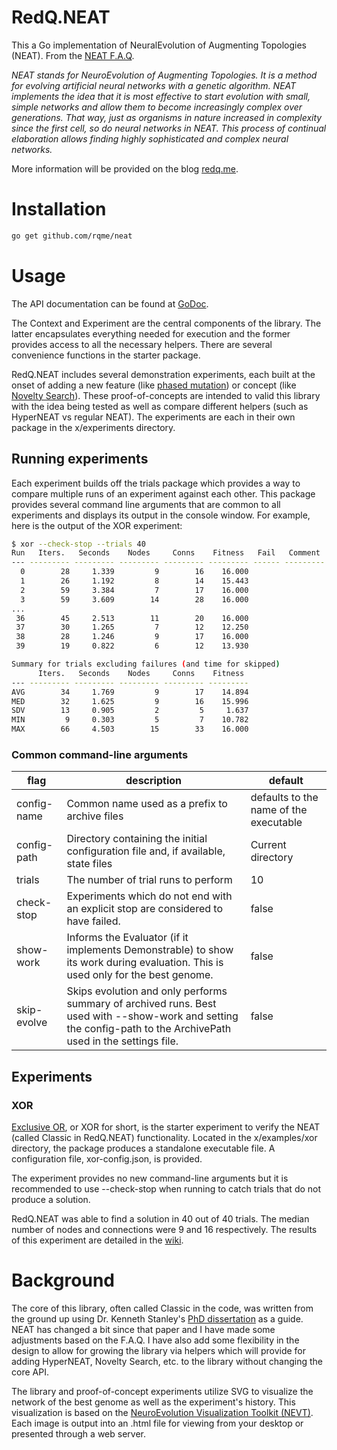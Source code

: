 RedQ.NEAT
==========
This a Go implementation of NeuralEvolution of Augmenting Topologies (NEAT). From the [NEAT F.A.Q](http://www.cs.ucf.edu/~kstanley/neat.html#FAQ1).

*NEAT stands for NeuroEvolution of Augmenting Topologies. It is a method for evolving artificial neural networks with a genetic algorithm. NEAT implements the idea that it is most effective to start evolution with small, simple networks and allow them to become increasingly complex over generations. That way, just as organisms in nature increased in complexity since the first cell, so do neural networks in NEAT. This process of continual elaboration allows finding highly sophisticated and complex neural networks.*

More information will be provided on the blog [redq.me](http://www.redq.me).

# Installation
```sh
go get github.com/rqme/neat
```

# Usage
The API documentation can be found at [GoDoc](http://godoc.org/github.com/rqme/neat).

The Context and Experiment are the central components of the library. The latter encapsulates everything needed for execution and the former provides access to all the necessary helpers. There are several convenience functions in the starter package.

RedQ.NEAT includes several demonstration experiments, each built at the onset of adding a new feature (like [phased mutation](http://sharpneat.sourceforge.net/phasedsearch.html)) or concept (like [Novelty Search](http://eplex.cs.ucf.edu/noveltysearch/userspage/)). These proof-of-concepts are intended to valid this library with the idea being tested as well as compare different helpers (such as HyperNEAT vs regular NEAT). The experiments are each in their own package in the x/experiments directory.

## Running experiments
Each experiment builds off the trials package which provides a way to compare multiple runs of an experiment against each other. This package provides several command line arguments that are common to all experiments and displays its output in the console window. For example, here is the output of the XOR experiment:

```sh
$ xor --check-stop --trials 40
Run   Iters.   Seconds    Nodes     Conns    Fitness   Fail   Comment 
--- --------- --------- --------- --------- --------- ------ ---------
  0        28     1.339         9        16    16.000        
  1        26     1.192         8        14    15.443        
  2        59     3.384         7        17    16.000        
  3        59     3.609        14        28    16.000        
...
 36        45     2.513        11        20    16.000        
 37        30     1.265         7        12    12.250        
 38        28     1.246         9        17    16.000        
 39        19     0.822         6        12    13.930        

Summary for trials excluding failures (and time for skipped)
      Iters.   Seconds    Nodes     Conns    Fitness
--- --------- --------- --------- --------- ---------
AVG        34     1.769         9        17    14.894        
MED        32     1.625         9        16    15.996        
SDV        13     0.905         2         5     1.637        
MIN         9     0.303         5         7    10.782        
MAX        66     4.503        15        33    16.000  
```

### Common command-line arguments
flag | description | default
-----|-------------|------------
config-name | Common name used as a prefix to archive files | defaults to the name of the executable
config-path | Directory containing the initial configuration file and, if available, state files | Current directory
trials | The number of trial runs to perform | 10
check-stop | Experiments which do not end with an explicit stop are considered to have failed. | false 
show-work | Informs the Evaluator (if it implements Demonstrable) to show its work during evaluation. This is used only for the best genome. | false 
skip-evolve | Skips evolution and only performs summary of archived runs. Best used with --show-work and setting the config-path to the ArchivePath used in the settings file. | false

## Experiments
### XOR
[Exclusive OR](https://en.wikipedia.org/wiki/Exclusive_or), or XOR for short, is the starter experiment to verify the NEAT (called Classic in RedQ.NEAT) functionality. Located in the x/examples/xor directory, the package produces a standalone executable file. A configuration file, xor-config.json, is provided. 

The experiment provides no new command-line arguments but it is recommended to use --check-stop when running to catch trials that do not produce a solution. 

RedQ.NEAT was able to find a solution in 40 out of 40 trials. The median number of nodes and connections were 9 and 16 respectively. The results of this experiment are detailed in the [wiki](https://github.com/rqme/neat/wiki/XOR-experiment-results).

# Background
The core of this library, often called Classic in the code, was written from the ground up using Dr. Kenneth Stanley's [PhD dissertation](http://nn.cs.utexas.edu/keyword?stanley:phd04) as a guide. NEAT has changed a bit since that paper and I have made some adjustments based on the F.A.Q. I have also add some flexibility in the design to allow for growing the library via helpers which will provide for adding HyperNEAT, Novelty Search, etc. to the library without changing the core API.

The library and proof-of-concept experiments utilize SVG to visualize the network of the best genome as well as the experiment's history. This visualization is based on the [NeuroEvolution Visualization Toolkit (NEVT)](http://nevt.sourceforge.net). Each image is output into an .html file for viewing from your desktop or presented through a web server.



